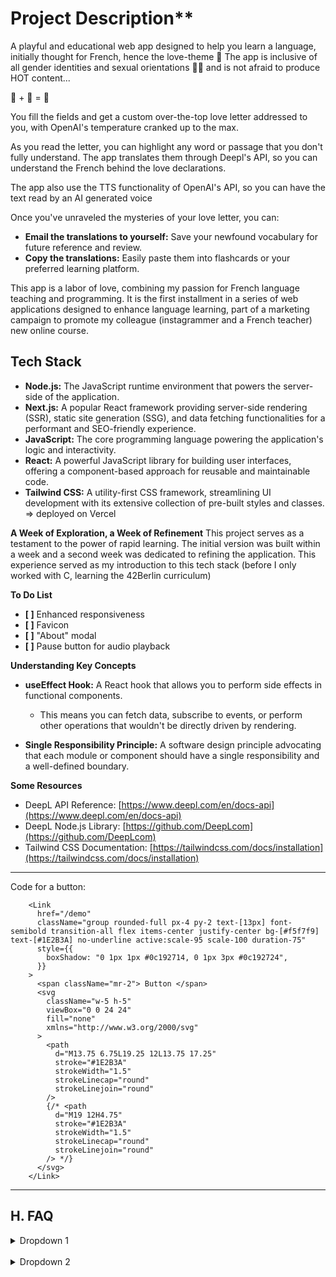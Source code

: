 # Project Description\*\*

A playful and educational web app designed to help you learn a language, initially thought for French, hence the love-theme 🥖 The app is inclusive of all gender identities and sexual orientations 🏳️‍🌈 and is not afraid to produce HOT content...

🥖 + 🍑 = 💌

You fill the fields and get a custom over-the-top love letter addressed to you, with OpenAI's temperature cranked up to the max.

As you read the letter, you can highlight any word or passage that you don't fully understand. The app translates them through Deepl's API, so you can understand the French behind the love declarations.

The app also use the TTS functionality of OpenAI's API, so you can have the text read by an AI generated voice

Once you've unraveled the mysteries of your love letter, you can:

- **Email the translations to yourself:** Save your newfound vocabulary for future reference and review.
- **Copy the translations:** Easily paste them into flashcards or your preferred learning platform.

This app is a labor of love, combining my passion for French language teaching and programming. It is the first installment in a series of web applications designed to enhance language learning, part of a marketing campaign to promote my colleague (instagrammer and a French teacher) new online course.

## Tech Stack

- **Node.js:** The JavaScript runtime environment that powers the server-side of the application.
- **Next.js:** A popular React framework providing server-side rendering (SSR), static site generation (SSG), and data fetching functionalities for a performant and SEO-friendly experience.
- **JavaScript:** The core programming language powering the application's logic and interactivity.
- **React:** A powerful JavaScript library for building user interfaces, offering a component-based approach for reusable and maintainable code.
- **Tailwind CSS:** A utility-first CSS framework, streamlining UI development with its extensive collection of pre-built styles and classes.
  => deployed on Vercel

**A Week of Exploration, a Week of Refinement**
This project serves as a testament to the power of rapid learning. The initial version was built within a week and a second week was dedicated to refining the application. This experience served as my introduction to this tech stack (before I only worked with C, learning the 42Berlin curriculum)

**To Do List**

- **[ ]** Enhanced responsiveness
- **[ ]** Favicon
- **[ ]** "About" modal
- **[ ]** Pause button for audio playback

**Understanding Key Concepts**

- **useEffect Hook:** A React hook that allows you to perform side effects in functional components.

  - This means you can fetch data, subscribe to events, or perform other operations that wouldn't be directly driven by rendering.

- **Single Responsibility Principle:** A software design principle advocating that each module or component should have a single responsibility and a well-defined boundary.

**Some Resources**

- DeepL API Reference: [https://www.deepl.com/en/docs-api](https://www.deepl.com/en/docs-api)
- DeepL Node.js Library: [https://github.com/DeepLcom](https://github.com/DeepLcom)
- Tailwind CSS Documentation: [https://tailwindcss.com/docs/installation](https://tailwindcss.com/docs/installation)

---

Code for a button:

        <Link
          href="/demo"
          className="group rounded-full px-4 py-2 text-[13px] font-semibold transition-all flex items-center justify-center bg-[#f5f7f9] text-[#1E2B3A] no-underline active:scale-95 scale-100 duration-75"
          style={{
            boxShadow: "0 1px 1px #0c192714, 0 1px 3px #0c192724",
          }}
        >
          <span className="mr-2"> Button </span>
          <svg
            className="w-5 h-5"
            viewBox="0 0 24 24"
            fill="none"
            xmlns="http://www.w3.org/2000/svg"
          >
            <path
              d="M13.75 6.75L19.25 12L13.75 17.25"
              stroke="#1E2B3A"
              strokeWidth="1.5"
              strokeLinecap="round"
              strokeLinejoin="round"
            />
            {/* <path
              d="M19 12H4.75"
              stroke="#1E2B3A"
              strokeWidth="1.5"
              strokeLinecap="round"
              strokeLinejoin="round"
            /> */}
          </svg>
        </Link>

---

## H. FAQ

<details>
  <summary>Dropdown 1</summary>
  
  <br/>

content

</details>

<br/>

<details>
  <summary>Dropdown 2</summary>
  <br/>
  
  Content

</details>
